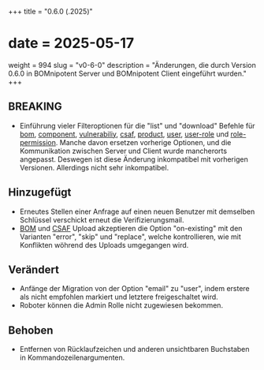 +++
title = "0.6.0 (.2025)"
# date = 2025-05-17
weight = 994
slug = "v0-6-0"
description = "Änderungen, die durch Version 0.6.0 in BOMnipotent Server und BOMnipotent Client eingeführt wurden."
+++

## BREAKING
- Einführung vieler Filteroptionen für die "list" und "download" Befehle für [bom](/de/client/consumer/boms/), [component](/de/client/consumer/bom-components/), [vulnerabiliy](/de/client/consumer/vulnerabilities/), [csaf](/de/client/consumer/csaf-docs/), [product](/de/client/consumer/products/), [user](/de/client/manager/access-management/user-management/), [user-role](/de/client/manager/access-management/role-assignment/) und [role-permission](/de/client/manager/access-management/role-management/). Manche davon ersetzen vorherige Optionen, und die Kommunikation zwischen Server und Client wurde mancherorts angepasst. Deswegen ist diese Änderung inkompatibel mit vorherigen Versionen. Allerdings nicht sehr inkompatibel.

## Hinzugefügt
- Erneutes Stellen einer Anfrage auf einen neuen Benutzer mit demselben Schlüssel verschickt erneut die Verifizierungsmail.
- [BOM](/de/client/manager/doc-management/boms/#hochladen) und [CSAF](/de/client/manager/doc-management/csaf-docs/#hochladen) Upload akzeptieren die Option "on-existing" mit den Varianten "error", "skip" und "replace", welche kontrollieren, wie mit Konflikten wöhrend des Uploads umgegangen wird.

## Verändert
- Anfänge der Migration von der Option "email" zu "user", indem erstere als nicht empfohlen markiert und letztere freigeschaltet wird.
- Roboter können die Admin Rolle nicht zugewiesen bekommen.

## Behoben
- Entfernen von Rücklaufzeichen und anderen unsichtbaren Buchstaben in Kommandozeilenargumenten.
